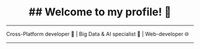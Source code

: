 
<h1 align="center">## Welcome to my profile! 👋</h1>

_________________________________

Cross-Platform developer 📱 | Big Data & AI specialist 🤖  | Web-developer 🌐 
_________________________________
